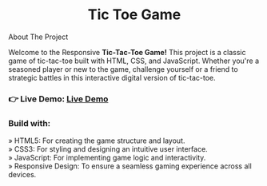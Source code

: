 <h1 align="center">Tic Toe Game</h1
<h2 align="left">About The Project</h2>
<p>Welcome to the Responsive <b>Tic-Tac-Toe Game!</b> This project is a classic game of tic-tac-toe built with HTML, CSS, and JavaScript. Whether you're a seasoned player or new to the game, challenge yourself or a friend to strategic battles in this interactive digital version of tic-tac-toe.</p>
<h3 align="left">👉 Live Demo: <a href="https://hkt13.github.io/The-Comfy-Store/" target=" ">Live Demo</a></h3>
<h3>Build with:</h3>

» HTML5: For creating the game structure and layout. <br>
» CSS3: For styling and designing an intuitive user interface. <br>
» JavaScript: For implementing game logic and interactivity. <br>
» Responsive Design: To ensure a seamless gaming experience across all devices.
